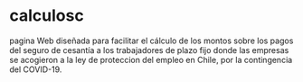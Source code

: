 # calculosc
pagina Web diseñada para facilitar el cálculo de los montos sobre los pagos del seguro de cesantía a los trabajadores de plazo fijo donde las empresas se acogieron a la ley de proteccion del empleo en Chile, por la contingencia del COVID-19.
